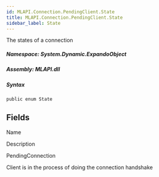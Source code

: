 ```yaml
---  
id: MLAPI.Connection.PendingClient.State  
title: MLAPI.Connection.PendingClient.State
sidebar_label: State
---
```


<div class="markdown level0 summary">

The states of a connection

</div>

<div class="markdown level0 conceptual">

</div>

##### **Namespace**: System.Dynamic.ExpandoObject

##### **Assembly**: MLAPI.dll

##### Syntax

    public enum State

## Fields

Name

Description

PendingConnection

Client is in the process of doing the connection handshake
